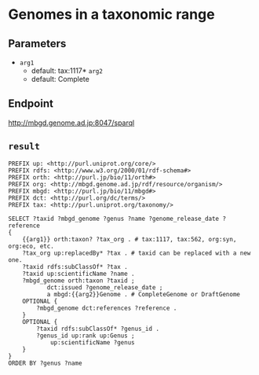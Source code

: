 # Genomes in a taxonomic range

## Parameters
* `arg1`
  * default: tax:1117* `arg2`
  * default: Complete

## Endpoint
http://mbgd.genome.ad.jp:8047/sparql

## `result`

```sparql
PREFIX up: <http://purl.uniprot.org/core/>
PREFIX rdfs: <http://www.w3.org/2000/01/rdf-schema#>
PREFIX orth: <http://purl.jp/bio/11/orth#>
PREFIX org: <http://mbgd.genome.ad.jp/rdf/resource/organism/>
PREFIX mbgd: <http://purl.jp/bio/11/mbgd#>
PREFIX dct: <http://purl.org/dc/terms/>
PREFIX tax: <http://purl.uniprot.org/taxonomy/>

SELECT ?taxid ?mbgd_genome ?genus ?name ?genome_release_date ?reference
{
    {{arg1}} orth:taxon? ?tax_org . # tax:1117, tax:562, org:syn, org:eco, etc.
    ?tax_org up:replacedBy* ?tax . # taxid can be replaced with a new one.
    ?taxid rdfs:subClassOf* ?tax .
    ?taxid up:scientificName ?name .
    ?mbgd_genome orth:taxon ?taxid ;
           dct:issued ?genome_release_date ;
           a mbgd:{{arg2}}Genome . # CompleteGenome or DraftGenome
    OPTIONAL {
        ?mbgd_genome dct:references ?reference .
    }
    OPTIONAL {
        ?taxid rdfs:subClassOf* ?genus_id .
        ?genus_id up:rank up:Genus ;
            up:scientificName ?genus
    }
}
ORDER BY ?genus ?name


```
